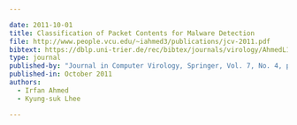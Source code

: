 ```yaml
---

date: 2011-10-01
title: Classification of Packet Contents for Malware Detection
file: http://www.people.vcu.edu/~iahmed3/publications/jcv-2011.pdf
bibtext: https://dblp.uni-trier.de/rec/bibtex/journals/virology/AhmedL11
type: journal
published-by: "Journal in Computer Virology, Springer, Vol. 7, No. 4, pp. 279-295"
published-in: October 2011
authors:
  - Irfan Ahmed
  - Kyung-suk Lhee

---
```

